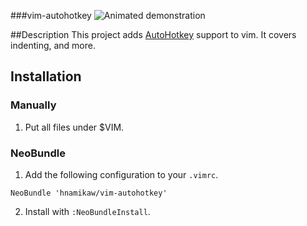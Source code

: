 ###vim-autohotkey
![Animated demonstration](https://cloud.githubusercontent.com/assets/12300371/7549560/62c9b062-f675-11e4-8ba6-08e7646de55c.gif)

##Description
This project adds [AutoHotkey](http://ahkscript.org/) support to vim. It covers indenting, and more.

## Installation
### Manually
1. Put all files under $VIM.

### NeoBundle
1. Add the following configuration to your `.vimrc`.

```vim
NeoBundle 'hnamikaw/vim-autohotkey'
```

2. Install with `:NeoBundleInstall`.
